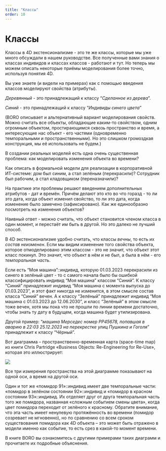 ```yaml
---
title: "Классы"
order: 10
---
```


# Классы

Классы в 4D экстенсионализме - это те же классы, которые мы уже много обсуждали в нашем руководстве. Все полученные вами знания о классах индивидов и классах классов - работают и тут. Но теперь мы можем описать некоторые приёмы моделирования более точно, используя понятия 4D.

Вы уже знаете (и видели на примерах) как с помощью введения классов моделируют свойства (атрибуты).

*Деревянный* - это принадлежащий к классу “*Сделанное из дерева*”.

*Синий* - это принадлежащий к классу “*Индивиды синего цвета*”

(BORO описывает и альтернативный вариант моделирования свойств. Можно считать все объекты, обладающие каким-то свойством, одним огромным объектом, простирающимся сквозь пространство и время, а интересующие нас объект - его частями (одновременно темпоральными и пространственными). Но это слишком громоздкая конструкция, мы её использовать не будем.)

В создании реальных моделей есть одна очень существенная проблема: как моделировать изменения объекта во времени?

Как описать в формальной модели для реализации в корпоративной ИТ-системе: дом был синим, а стал зелёным (перекрасили)? Сотрудник был рабочим, а стал кладовщиком (переназначили)?

На практике эти проблемы решают введением дополнительных атрибутов - дат и времён. Причём делают это кто во что горазд - то ли это дата, когда объект изменил свойство, то ли это дата, когда изменение было замечено (зафиксировано). Как же единообразно посмотреть на изменения объектов?

Наивный ответ - можно считать, что объект становится членом класса в один момент, и перестаёт им быть в другой. Но это далеко не лучший способ.

В 4D экстенсионализме удобно считать, что классы *вечны*, то есть их *состав неизменен*. Если мы видим изменение того свойства объекта, которое отмоделировано этим классом - это не значит, что объект этот класс покинул. Это значит, что объект в нём и не был, а была в нём - его *темпоральная часть*.

Если есть “Моя машина”::индивид, которую 01.03.2023 перекрасили из синего в зелёный цвет - то с самого начала было бы ошибкой классифицировать индивид “Моя машина” классом “Синий”. К классу “Синий” принадлежит индивид “Моя машина с момента выпуска до 01.03.2023”, и этот факт никогда не изменится, в этом смысле состав класса “Синий” вечен. А к классу “Зелёный” принадлежит индивид “Моя машина с 01.03.2023 до 12.06.2030”, и класс “Зелёный” в этом смысле тоже вечен, хотя мы пока что не прошли по линии времени достаточно, чтобы знать ту дату в будущем, когда машина будет утилизирована.

Другой пример: “*машина Мерседес номер РР45678, попавшая в аварию в 22:03 25.12.2023 на перекрестке улиц Пушкина и Гоголя*” принадлежит к классу “Чёрный”.

Вот диаграмма – пространственно-временная карта (space-time map) из книги Chris Partridge «Business Objects: Re-Engineering for Re-Use», которая это иллюстрирует:

![](/ru/professional/rational-work/22.png)

Все три измерения пространства на этой диаграмме показывают на одной оси, а время на другой оси.

Один и тот же «помидор 91»::индивид имеет две темпоральные части: «помидор в зелёном состоянии 92»::индивид и «помидор в красном состоянии 93»::индивид. Их отделяет друг от друга темпоральная часть того же помидора, названная «сложным событием смены цвета», когда цвет помидора переходит от зелёного к красному. Обратите внимание, что эта часть имеет ненулевую протяжённость во времени (помидор созревает не мгновенно), но по сравнению со всем сроком существования помидора как 4D объекта – это может быть отражено в модели именно как событие, то есть срез в какой-то момент времени.

В книге BORO вы ознакомитесь с другими примерами таких диаграмм и прочитаете их подробные объяснения.